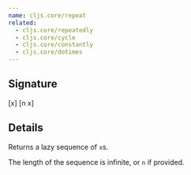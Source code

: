 ```yaml
---
name: cljs.core/repeat
related:
  - cljs.core/repeatedly
  - cljs.core/cycle
  - cljs.core/constantly
  - cljs.core/dotimes
---
```


## Signature
[x]
[n x]


## Details

Returns a lazy sequence of `x`s.

The length of the sequence is infinite, or `n` if provided.
